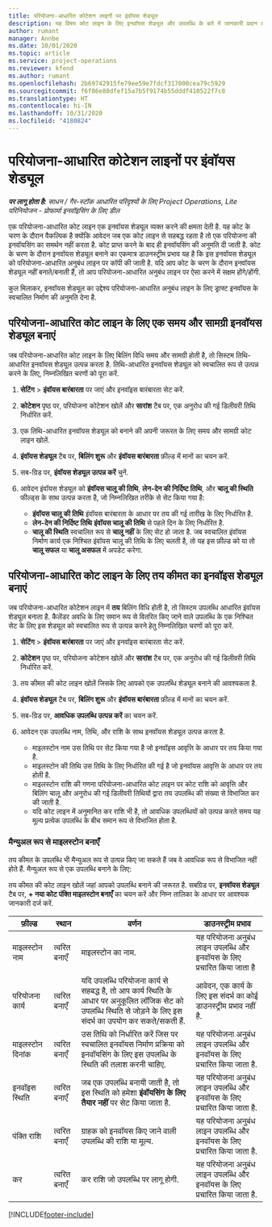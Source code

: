 ```yaml
---
title: परियोजना-आधारित कोटेशन लाइनों पर इंवॉयस शेड्यूल
description: यह विषय कोट लाइन के लिए इनवॉयस शेड्यूल और उपलब्धि के बारे में जानकारी प्रदान करता है.
author: rumant
manager: Annbe
ms.date: 10/01/2020
ms.topic: article
ms.service: project-operations
ms.reviewer: kfend
ms.author: rumant
ms.openlocfilehash: 2b69742915fe79ee59e7fdcf317000cea79c5929
ms.sourcegitcommit: f6f86e80dfef15a7b5f9174b55dddf410522f7c8
ms.translationtype: HT
ms.contentlocale: hi-IN
ms.lasthandoff: 10/31/2020
ms.locfileid: "4180824"
---
```

# <a name="invoice-schedules-on-project-based-quote-lines"></a>परियोजना-आधारित कोटेशन लाइनों पर इंवॉयस शेड्यूल

_**पर लागू होता है:** साधन / गैर-स्टॉक आधारित परिदृश्यों के लिए Project Operations, Lite परिनियोजन - प्रोफार्मा इनवॉइसिंग के लिए डील_

एक परियोजना-आधारित कोट लाइन एक इनवॉयस शेड्यूल व्यक्त करने की क्षमता देती है. यह कोट के चरण के दौरान वैकल्पिक है क्योंकि आवेदन जब एक कोट लाइन से सहबद्ध रहता है तो एक परियोजना की इनवॉयसिंग का समर्थन नहीं करता है. कोट प्राप्त करने के बाद ही इनवॉयसिंग की अनुमति दी जाती है. कोट के चरण के दौरान इनवॉयस शेड्यूल बनाने का एकमात्र डाउनस्ट्रीम प्रभाव यह है कि इस इनवॉयस शेड्यूल को परियोजना-आधारित अनुबंध लाइन पर कॉपी की जाती है. यदि आप कोट के चरण के दौरान इनवॉयस शेड्यूल नहीं बनाते/बनाती हैं, तो आप परियोजना-आधारित अनुबंध लाइन पर ऐसा करने में सक्षम होंगे/होंगी.

कुल मिलाकर, इनवॉयस शेड्यूल का उद्देश्य परियोजना-आधारित अनुबंध लाइन के लिए ड्राफ्ट इनवॉयस के स्वचालित निर्माण की अनुमति देना है. 

## <a name="create-a-time-and-material-invoice-schedule-for-a-project-based-quote-line"></a>परियोजना-आधारित कोट लाइन के लिए एक समय और सामग्री इनवॉयस शेड्यूल बनाएं

जब परियोजना-आधारित कोट लाइन के लिए बिलिंग विधि समय और सामग्री होती है, तो सिस्टम तिथि-आधारित इनवॉयस शेड्यूल उत्पन्न करता है. तिथि-आधारित इनवॉयस शेड्यूल को स्वचालित रूप से उत्पन्न करने के लिए, निम्नलिखित चरणों को पूरा करें.

1. **सेटिंग** > **इंवॉयस बारंबारता** पर जाएं और इनवॉइस बारंबारता सेट करें.
2. **कोटेशन** पृष्ठ पर, परियोजना कोटेशन खोलें और **सारांश** टैब पर, एक अनुरोध की गई डिलीवरी तिथि निर्धारित करें.
3. एक तिथि-आधारित इनवॉयस शेड्यूल को बनाने की अपनी जरूरत के लिए समय और सामग्री कोट लाइन खोलें. 
4. **इंवॉयस शेड्यूल** टैब पर, **बिलिंग शुरू** और **इंवॉयस बारंबारता** फ़ील्ड में मानों का चयन करें. 
5. सब-ग्रिड पर, **इंवॉयस शेड्यूल उत्पन्न करें** चुनें.
6. आवेदन इंवॉयस शेड्यूल को **इंवॉयस चालू की तिथि**, **लेन-देन की निर्दिष्ट तिथि**, और **चालू की स्थिति** फील्ड्स के साथ उत्पन्न करता है, जो निम्नलिखित तरीके से सेट किया गया है:

    - **इंवॉयस चालू की तिथि** इंवॉयस बारंबारता के आधार पर तय की गई तारीख के लिए निर्धारित है.
    - **लेन-देन की निर्दिष्ट तिथि** **इंवॉयस चालू की तिथि** से पहले दिन के लिए निर्धारित है.
    - **चालू की स्थिति** स्वचालित रूप से **चालू नहीं** के लिए सेट हो जाता है. जब स्वचालित इंवॉयस निर्माण कार्य एक निश्चित इंवॉयस चालू की तिथि के लिए चलती है, तो यह इस फ़ील्ड को या तो **चालू सफल** या **चालू असफल** में अपडेट करेगा.

## <a name="create-a-fixed-price-invoice-schedule-for-a-project-based-quote-line"></a>परियोजना-आधारित कोट लाइन के लिए तय कीमत का इनवॉइस शेड्यूल बनाएं

जब परियोजना-आधारित कोटेशन लाइन में **तय** बिलिंग विधि होती है, तो सिस्टम उपलब्धि आधारित इंवॉयस शेड्यूल बनाता है. कैलेंडर अवधि के लिए समान रूप से वितरित किए जाने वाले उपलब्धि के एक निश्चित सेट के लिए इस शेड्यूल को स्वचालित रूप से उत्पन्न करने हेतु निम्नलिखित चरणों को पूरा करें.

1. **सेटिंग** > **इंवॉयस बारंबारता** पर जाएं और इनवॉइस बारंबारता सेट करें.
2. **कोटेशन** पृष्ठ पर, परियोजना कोटेशन खोलें और **सारांश** टैब पर, एक अनुरोध की गई डिलीवरी तिथि निर्धारित करें.
3. तय कीमत की कोट लाइन खोलें जिसके लिए आपको एक उपलब्धि शेड्यूल बनाने की आवश्यकता है. 
4. **इंवॉयस शेड्यूल** टैब पर, **बिलिंग शुरू** और **इंवॉयस बारंबारता** फ़ील्ड में मानों का चयन करें. 
5. सब-ग्रिड पर, **आवधिक उपलब्धि उत्पन्न करें** का चयन करें.
6. आवेदन एक उपलब्धि नाम, तिथि, और राशि के साथ इनवॉयस शेड्यूल उत्पन्न करता है.

    - माइलस्टोन नाम उस तिथि पर सेट किया गया है जो इनवॉइस आवृत्ति के आधार पर तय किया गया है.
    - माइलस्टोन की तिथि उस तिथि के लिए निर्धारित की गई है जो इनवॉयस आवृत्ति के आधार पर तय होती है.
    - माइलस्टोन राशि की गणना परियोजना-आधारित कोट लाइन पर कोट राशि को आवृत्ति और बिलिंग चालू और अनुरोध की गई डिलीवरी तिथियों द्वारा तय उपलब्धि की संख्या से विभाजित कर की जाती है.
    - यदि कोट लाइन में अनुमानित कर राशि भी है, तो आवधिक उपलब्धियों को उत्पन्न करते समय यह मूल्य प्रत्येक उपलब्धि के बीच समान रूप से विभाजित होता है.

### <a name="manually-create-milestones"></a>मैन्युअल रूप से माइलस्टोन बनाएँ

तय कीमत के उपलब्धि भी मैन्युअल रूप से उत्पन्न किए जा सकते हैं जब वे आवधिक रूप से विभाजित नहीं होते हैं. मैन्युअल रूप से एक उपलब्धि बनाने के लिए:

तय कीमत की कोट लाइन खोलें जहां आपको उपलब्धि बनाने की जरूरत है. सबग्रिड पर, **इनवॉयस शेड्यूल** टैब पर, **+ नया कोट पंक्ति माइलस्टोन बनाएँ** का चयन करें और निम्न तालिका के आधार पर आवश्यक जानकारी दर्ज करें.

| **फ़ील्ड** | **स्थान** | **वर्णन** | **डाउनस्ट्रीम प्रभाव** |
| --- | --- | --- | --- |
| माइलस्टोन नाम | त्वरित बनाएँ | माइलस्टोन का नाम. | यह परियोजना अनुबंध लाइन उपलब्धि और इनवॉयस के लिए प्रचारित किया जाता है |
| परियोजना कार्य | त्वरित बनाएँ | यदि उपलब्धि परियोजना कार्य से सहबद्ध है, तो आप कार्य स्थिति के आधार पर अनुकूलित लॉजिक सेट को उपलब्धि स्थिति से जोड़ने के लिए इस संदर्भ का उपयोग कर सकते/सकती हैं. | आवेदन, एक कार्य के लिए इस संदर्भ का कोई डाउनस्ट्रीम प्रभाव नहीं है. |
| माइलस्टोन दिनांक | त्वरित बनाएँ | उस तिथि को निर्धारित करें जिस पर स्वचालित इनवॉयस निर्माण प्रक्रिया को इनवॉयसिंग के लिए इस उपलब्धि के स्थिति की तलाश करनी चाहिए. | यह परियोजना अनुबंध लाइन उपलब्धि और इनवॉयस के लिए प्रचारित किया जाता है. |
| इनवॉइस स्थिति | त्वरित बनाएँ | जब एक उपलब्धि बनायी जाती है, तो इस स्थिति को हमेशा **इंवॉयसिंग के लिए तैयार नहीं** पर सेट किया जाता है. | यह परियोजना अनुबंध लाइन उपलब्धि और इनवॉयस के लिए प्रचारित किया जाता है. |
| पंक्ति राशि | त्वरित बनाएँ | ग्राहक को इनवॉयस किए जाने वाली उपलब्धि की राशि या मूल्य. | यह परियोजना अनुबंध लाइन उपलब्धि और इनवॉयस के लिए प्रचारित किया जाता है. |
| कर | त्वरित बनाएँ | कर राशि जो उपलब्धि पर लागू होगी. | यह परियोजना अनुबंध लाइन उपलब्धि और इनवॉयस के लिए प्रचारित किया जाता है. |


[!INCLUDE[footer-include](../includes/footer-banner.md)]